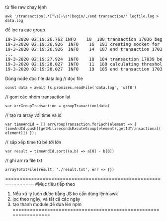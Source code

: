 
từ file raw
chạy lệnh

`awk '/transaction(.*[^\s]+\s*)begin/,/end transaction/' logfile.log > data.log`

để lọc ra các group 

<pre>19-3-2020 02:19:26.762	INFO	18	188	transaction 17036 begin
19-3-2020 02:19:26.926	INFO	16	191	creating socket for querying route
19-3-2020 02:19:26.926	INFO	14	187	end transaction 17036
...
19-3-2020 02:19:27.924	INFO	18	184	transaction 17039 begin
19-3-2020 02:19:28.027	INFO	11	189	calculating thresholds...
19-3-2020 02:19:28.027	INFO	19	185	end transaction 17039`
</pre>



Dùng node đọc file data.log
// đọc file 

`const data = await fs.promises.readFile('data.log', 'utf8')`

// gom các nhóm transaction lại

`var arrGroupTransaction = groupTranaction(data)`

// tạo ra array với time và id

`var timeAndId = []
arrGroupTransaction.forEach(element => {
  timeAndId.push([getMilisecondsExcuteGroup(element),getIdTransactional(element)])
});`

// sắp xếp time từ bé tới lớn

`var result = timeAndId.sort((a,b) => a[0] - b[0])`

// ghi arr  ra file txt

`arrayToTxtFile(result, './result.txt', err => {})`

================================================================
#Mục tiêu tiếp theo
1. Nếu xử lý luôn được bằng JS ko cần dùng lệnh awk
2. lọc theo ngày, và tất cã các ngày
3. tạo thành module để đưa lên npm
================================================================